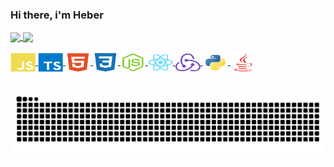 ### Hi there, i'm Heber 

<div>
  <a href="https://github.com/heberRibeiro/" />
  <img align="center" height="180em" src="https://github-readme-stats.vercel.app/api?username=heberRibeiro&show_icons=true&theme=tokyonight&hide=issues)](https://github.com/heberRibeiro/github-readme-stats" />
 
  <img align="center" height="180em" src="https://github-readme-stats.vercel.app/api/top-langs/?username=heberRibeiro&theme=tokyonight&layout=compact&hide=java,TSQL&exclude_repo=store,jsp-mvc,learn-programming-fundamentals,dao-jdbc.github.io)](https://github.com/heberRibeiro/github-readme-stats" />
</div>
<br>

<div>
  <img align="center" alt-"JS height="30" width="40" src="https://github.com/devicons/devicon/blob/master/icons/javascript/javascript-plain.svg">
  <img align="center" alt-"JS height="30" width="40" src="https://github.com/devicons/devicon/blob/master/icons/typescript/typescript-plain.svg">
  <img align="center" alt-"JS height="30" width="40" src="https://github.com/devicons/devicon/blob/master/icons/html5/html5-plain.svg">
  <img align="center" alt-"JS height="30" width="40" src="https://github.com/devicons/devicon/blob/master/icons/css3/css3-plain.svg">
  <img align="center" alt-"JS height="30" width="40" src="https://github.com/devicons/devicon/blob/master/icons/nodejs/nodejs-plain.svg">
  <img align="center" alt-"JS height="30" width="40" src="https://github.com/devicons/devicon/blob/master/icons/react/react-original.svg">
  <img align="center" alt-"JS height="30" width="40" src="https://github.com/devicons/devicon/blob/master/icons/redux/redux-original.svg">
  <img align="center" alt-"JS height="30" width="40" src="https://github.com/devicons/devicon/blob/master/icons/python/python-original.svg">
  <img align="center" alt-"JS height="30" width="40" src="https://github.com/devicons/devicon/blob/master/icons/java/java-plain.svg"> 
</div>

 ##
  
  ![Snake animation](https://github.com/heberRibeiro/heberRibeiro/blob/output/github-contribution-grid-snake.svg)                                                                                                                                 

<!--
**heberRibeiro/heberRibeiro** is a ✨ _special_ ✨ repository because its `README.md` (this file) appears on your GitHub profile.

Here are some ideas to get you started:

- 🔭 I’m currently working on ...
- 🌱 I’m currently learning ...
- 👯 I’m looking to collaborate on ...
- 🤔 I’m looking for help with ...
- 💬 Ask me about ...
- 📫 How to reach me: ...
- 😄 Pronouns: ...
- ⚡ Fun fact: ...
-->


